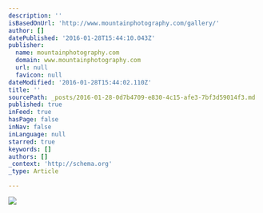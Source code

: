 ```yaml
---
description: ''
isBasedOnUrl: 'http://www.mountainphotography.com/gallery/'
author: []
datePublished: '2016-01-28T15:44:10.043Z'
publisher:
  name: mountainphotography.com
  domain: www.mountainphotography.com
  url: null
  favicon: null
dateModified: '2016-01-28T15:44:02.110Z'
title: ''
sourcePath: _posts/2016-01-28-0d7b4709-e830-4c15-afe3-7bf3d59014f3.md
published: true
inFeed: true
hasPage: false
inNav: false
inLanguage: null
starred: true
keywords: []
authors: []
_context: 'http://schema.org'
_type: Article

---
```

![](http://www.mountainphotography.com/images/275crop/20100822-Uncompahgre-Sunset.jpg)